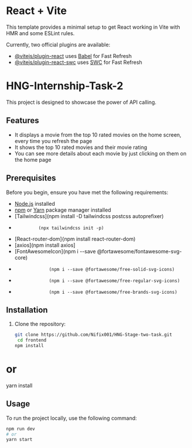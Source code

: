 # React + Vite

This template provides a minimal setup to get React working in Vite with HMR and some ESLint rules.

Currently, two official plugins are available:

- [@vitejs/plugin-react](https://github.com/vitejs/vite-plugin-react/blob/main/packages/plugin-react/README.md) uses [Babel](https://babeljs.io/) for Fast Refresh
- [@vitejs/plugin-react-swc](https://github.com/vitejs/vite-plugin-react-swc) uses [SWC](https://swc.rs/) for Fast Refresh


# HNG-Internship-Task-2

This project is designed to showcase the power of API calling.

## Features

- It displays a movie from the top 10 rated movies on the home screen, every time you refresh the page
- It shows the top 10 rated movies and their movie rating
- You can see more details about each movie by just clicking on them on the home page  

## Prerequisites

Before you begin, ensure you have met the following requirements:

- [Node.js](https://nodejs.org/) installed
- [npm](https://www.npmjs.com/) or [Yarn](https://yarnpkg.com/) package manager installed
- [Tailwindcss](npm install -D tailwindcss postcss autoprefixer)
-              (npx tailwindcss init -p)
- [React-router-dom]{npm install react-router-dom)
- [axios](npm install axios]
- [FontAwesomeIcon](npm i --save @fortawesome/fontawesome-svg-core)
-                  (npm i --save @fortawesome/free-solid-svg-icons)
-                  (npm i --save @fortawesome/free-regular-svg-icons)
-                  (npm i --save @fortawesome/free-brands-svg-icons)



## Installation

1. Clone the repository:

   ```bash
   git clone https://github.com/Nifix001/HNG-Stage-two-task.git
    cd frontend
   npm install
  # or
  yarn install

## Usage

To run the project locally, use the following command:

```bash
npm run dev
# or
yarn start

